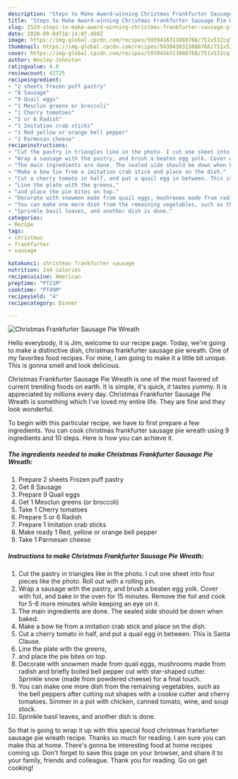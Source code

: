 ```yaml
---
description: "Steps to Make Award-winning Christmas Frankfurter Sausage Pie Wreath"
title: "Steps to Make Award-winning Christmas Frankfurter Sausage Pie Wreath"
slug: 2529-steps-to-make-award-winning-christmas-frankfurter-sausage-pie-wreath
date: 2020-09-04T16:14:07.458Z
image: https://img-global.cpcdn.com/recipes/5939416313888768/751x532cq70/christmas-frankfurter-sausage-pie-wreath-recipe-main-photo.jpg
thumbnail: https://img-global.cpcdn.com/recipes/5939416313888768/751x532cq70/christmas-frankfurter-sausage-pie-wreath-recipe-main-photo.jpg
cover: https://img-global.cpcdn.com/recipes/5939416313888768/751x532cq70/christmas-frankfurter-sausage-pie-wreath-recipe-main-photo.jpg
author: Wesley Johnston
ratingvalue: 4.8
reviewcount: 42725
recipeingredient:
- "2 sheets Frozen puff pastry"
- "8 Sausage"
- "9 Quail eggs"
- "1 Mesclun greens or broccoli"
- "1 Cherry tomatoes"
- "5 or 6 Radish"
- "1 Imitation crab sticks"
- "1 Red yellow or orange bell pepper"
- "1 Parmesan cheese"
recipeinstructions:
- "Cut the pastry in triangles like in the photo. I cut one sheet into four pieces like the photo. Roll out with a rolling pin."
- "Wrap a sausage with the pastry, and brush a beaten egg yolk. Cover with foil, and bake in the oven for 15 minutes. Remove the foil and cook for 5-6 more minutes while keeping an eye on it."
- "The main ingredients are done. The sealed side should be down when baked."
- "Make a bow tie from a imitation crab stick and place on the dish."
- "Cut a cherry tomato in half, and put a quail egg in between. This is Santa Clause."
- "Line the plate with the greens,"
- "and place the pie bites on top."
- "Decorate with snowmen made from quail eggs, mushrooms made from radish and briefly boiled bell pepper cut with star-shaped cutter. Sprinkle snow (made from powdered cheese) for a final touch."
- "You can make one more dish from the remaining vegetables, such as the bell peppers after cutting out shapes with a cookie cutter and cherry tomatoes. Simmer in a pot with chicken, canned tomato, wine, and soup stock."
- "Sprinkle basil leaves, and another dish is done."
categories:
- Recipe
tags:
- christmas
- frankfurter
- sausage

katakunci: christmas frankfurter sausage 
nutrition: 144 calories
recipecuisine: American
preptime: "PT21M"
cooktime: "PT49M"
recipeyield: "4"
recipecategory: Dinner

---
```



![Christmas Frankfurter Sausage Pie Wreath](https://img-global.cpcdn.com/recipes/5939416313888768/751x532cq70/christmas-frankfurter-sausage-pie-wreath-recipe-main-photo.jpg)

Hello everybody, it is Jim, welcome to our recipe page. Today, we're going to make a distinctive dish, christmas frankfurter sausage pie wreath. One of my favorites food recipes. For mine, I am going to make it a little bit unique. This is gonna smell and look delicious.



Christmas Frankfurter Sausage Pie Wreath is one of the most favored of current trending foods on earth. It is simple, it's quick, it tastes yummy. It is appreciated by millions every day. Christmas Frankfurter Sausage Pie Wreath is something which I've loved my entire life. They are fine and they look wonderful.


To begin with this particular recipe, we have to first prepare a few ingredients. You can cook christmas frankfurter sausage pie wreath using 9 ingredients and 10 steps. Here is how you can achieve it.

<!--inarticleads1-->

##### The ingredients needed to make Christmas Frankfurter Sausage Pie Wreath:

1. Prepare 2 sheets Frozen puff pastry
1. Get 8 Sausage
1. Prepare 9 Quail eggs
1. Get 1 Mesclun greens (or broccoli)
1. Take 1 Cherry tomatoes
1. Prepare 5 or 6 Radish
1. Prepare 1 Imitation crab sticks
1. Make ready 1 Red, yellow or orange bell pepper
1. Take 1 Parmesan cheese




<!--inarticleads2-->

##### Instructions to make Christmas Frankfurter Sausage Pie Wreath:

1. Cut the pastry in triangles like in the photo. I cut one sheet into four pieces like the photo. Roll out with a rolling pin.
1. Wrap a sausage with the pastry, and brush a beaten egg yolk. Cover with foil, and bake in the oven for 15 minutes. Remove the foil and cook for 5-6 more minutes while keeping an eye on it.
1. The main ingredients are done. The sealed side should be down when baked.
1. Make a bow tie from a imitation crab stick and place on the dish.
1. Cut a cherry tomato in half, and put a quail egg in between. This is Santa Clause.
1. Line the plate with the greens,
1. and place the pie bites on top.
1. Decorate with snowmen made from quail eggs, mushrooms made from radish and briefly boiled bell pepper cut with star-shaped cutter. Sprinkle snow (made from powdered cheese) for a final touch.
1. You can make one more dish from the remaining vegetables, such as the bell peppers after cutting out shapes with a cookie cutter and cherry tomatoes. Simmer in a pot with chicken, canned tomato, wine, and soup stock.
1. Sprinkle basil leaves, and another dish is done.




So that is going to wrap it up with this special food christmas frankfurter sausage pie wreath recipe. Thanks so much for reading. I am sure you can make this at home. There's gonna be interesting food at home recipes coming up. Don't forget to save this page on your browser, and share it to your family, friends and colleague. Thank you for reading. Go on get cooking!
